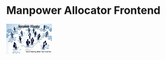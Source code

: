 # Manpower Allocator Frontend
<img alt='Cover Photo' src="/imgs/CoverPhoto.png"  width="120" height="80">


